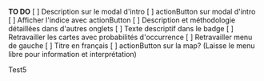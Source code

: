 **TO DO**
[ ] Description sur le modal d'intro
[ ] actionButton sur modal d'intro
[ ] Afficher l'indice avec actionButton
[ ] Description et méthodologie détaillées dans d'autres onglets
[ ] Texte descriptif dans le badge
[ ] Retravailler les cartes avec probabilités d'occurrence
[ ] Retravailler menu de gauche
[ ] Titre en français
[ ] actionButton sur la map? (Laisse le menu libre pour information et interprétation)

Test5
